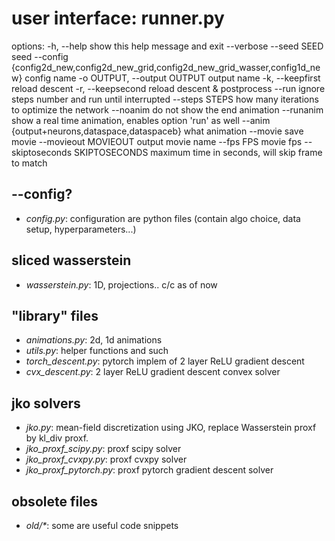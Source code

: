 # user interface: runner.py

options:
  -h, --help            show this help message and exit
  --verbose
  --seed SEED           seed
  --config {config2d_new,config2d_new_grid,config2d_new_grid_wasser,config1d_new}
                        config name
  -o OUTPUT, --output OUTPUT
                        output name
  -k, --keepfirst       reload descent
  -r, --keepsecond      reload descent & postprocess
  --run                 ignore steps number and run until interrupted
  --steps STEPS         how many iterations to optimize the network
  --noanim              do not show the end animation
  --runanim             show a real time animation, enables option 'run' as well
  --anim {output+neurons,dataspace,dataspaceb}
                        what animation
  --movie               save movie
  --movieout MOVIEOUT   output movie name
  --fps FPS             movie fps
  --skiptoseconds SKIPTOSECONDS
                        maximum time in seconds, will skip frame to match

## --config?

- *config.py*: configuration are python files (contain algo choice, data setup, hyperparameters...)

## sliced wasserstein

- *wasserstein.py*: 1D, projections.. c/c as of now

## "library" files

- *animations.py*: 2d, 1d animations
- *utils.py*: helper functions and such
- *torch_descent.py*: pytorch implem of 2 layer ReLU gradient descent
- *cvx_descent.py*: 2 layer ReLU gradient descent convex solver

## jko solvers
- *jko.py*: mean-field discretization using JKO, replace Wasserstein proxf by kl_div proxf.
- *jko_proxf_scipy.py*: proxf scipy solver
- *jko_proxf_cvxpy.py*: proxf cvxpy solver
- *jko_proxf_pytorch.py*: proxf pytorch gradient descent solver

## obsolete files
- *old/\**: some are useful code snippets
